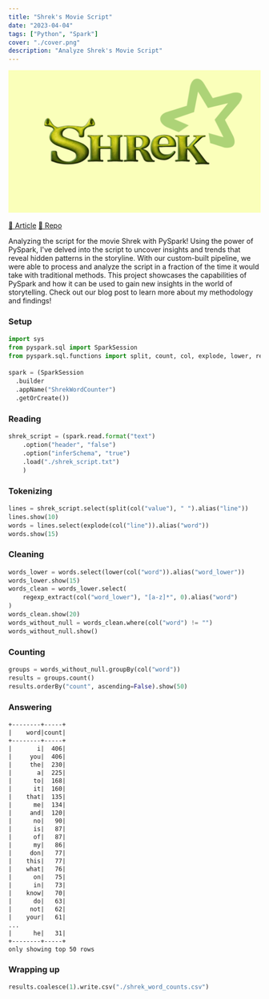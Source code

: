 ```yaml
---
title: "Shrek's Movie Script"
date: "2023-04-04"
tags: ["Python", "Spark"]
cover: "./cover.png"
description: "Analyze Shrek's Movie Script"
---
```

![Cover](./cover.png)

[📄 Article](https://medium.com/byte-sized-data/project-once-upon-a-spark-analyzing-shreks-script-with-pyspark-77fb73744dfd)
[📂 Repo](https://github.com/b3tinsky/Shrek-Script-Word-Count-With-PySpark)

Analyzing the script for the movie Shrek with PySpark! Using the power of PySpark, I've delved into the script to uncover insights and trends that reveal hidden patterns in the storyline. With our custom-built pipeline, we were able to process and analyze the script in a fraction of the time it would take with traditional methods. This project showcases the capabilities of PySpark and how it can be used to gain new insights in the world of storytelling. Check out our blog post to learn more about my methodology and findings!

### Setup
```python
import sys
from pyspark.sql import SparkSession
from pyspark.sql.functions import split, count, col, explode, lower, regexp_extract

spark = (SparkSession
  .builder
  .appName("ShrekWordCounter")
  .getOrCreate())
```

### Reading
```python
shrek_script = (spark.read.format("text")
    .option("header", "false")
    .option("inferSchema", "true")
    .load("./shrek_script.txt")
    )
```

### Tokenizing
```python
lines = shrek_script.select(split(col("value"), " ").alias("line"))
lines.show(10)
words = lines.select(explode(col("line")).alias("word"))
words.show(15)
```

### Cleaning
```python
words_lower = words.select(lower(col("word")).alias("word_lower"))
words_lower.show(15)
words_clean = words_lower.select(
    regexp_extract(col("word_lower"), "[a-z]*", 0).alias("word")
)
words_clean.show(20)
words_without_null = words_clean.where(col("word") != "")
words_without_null.show()
```

### Counting
```python
groups = words_without_null.groupBy(col("word"))
results = groups.count()
results.orderBy("count", ascending=False).show(50)
```
### Answering
```console
+--------+-----+
|    word|count|
+--------+-----+
|       i|  406|
|     you|  406|
|     the|  230|
|       a|  225|
|      to|  168|
|      it|  160|
|    that|  135|
|      me|  134|
|     and|  120|
|      no|   90|
|      is|   87|
|      of|   87|
|      my|   86|
|     don|   77|
|    this|   77|
|    what|   76|
|      on|   75|
|      in|   73|
|    know|   70|
|      do|   63|
|     not|   62|
|    your|   61|
...
|      he|   31|
+--------+-----+
only showing top 50 rows
```
### Wrapping up
```python
results.coalesce(1).write.csv("./shrek_word_counts.csv")
```